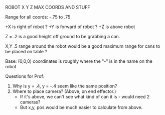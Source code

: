 ROBOT X Y Z MAX COORDS AND STUFF

Range for all coords: -.75 to .75

+X is right of robot ?
+Y is forward of robot ?
+Z is above robot

Z = .2 is a good height off ground to be grabbing a can.

X,Y .5 range around the robot would be a good maximum range for cans to be placed on table ?

Base: (0,0,0) coordinates is roughly where the "-" is in the name on the robot

Questions for Prof:
1. Why is y = .4, y = -.4 seem like the same position?
2. Where to place camera? (Above, on end effector.)
   - If it's above, we can't see what kind of can it is - would need 2 cameras?
    - But x,y, pos would be much easier to calculate from above.
